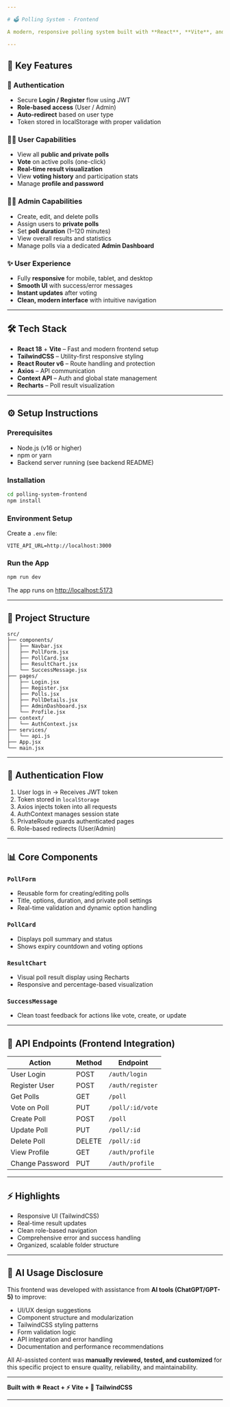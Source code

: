 ```yaml
---

# 🗳️ Polling System - Frontend

A modern, responsive polling system built with **React**, **Vite**, and **TailwindCSS**, providing an intuitive interface for creating, managing, and voting on polls in real-time.

---
```


## 🚀 Key Features

### 👤 Authentication

* Secure **Login / Register** flow using JWT
* **Role-based access** (User / Admin)
* **Auto-redirect** based on user type
* Token stored in localStorage with proper validation

### 🧍‍♂️ User Capabilities

* View all **public and private polls**
* **Vote** on active polls (one-click)
* **Real-time result visualization**
* View **voting history** and participation stats
* Manage **profile and password**

### 🧑‍💼 Admin Capabilities

* Create, edit, and delete polls
* Assign users to **private polls**
* Set **poll duration** (1–120 minutes)
* View overall results and statistics
* Manage polls via a dedicated **Admin Dashboard**

### ✨ User Experience

* Fully **responsive** for mobile, tablet, and desktop
* **Smooth UI** with success/error messages
* **Instant updates** after voting
* **Clean, modern interface** with intuitive navigation

---

## 🛠️ Tech Stack

* **React 18** + **Vite** – Fast and modern frontend setup
* **TailwindCSS** – Utility-first responsive styling
* **React Router v6** – Route handling and protection
* **Axios** – API communication
* **Context API** – Auth and global state management
* **Recharts** – Poll result visualization

---

## ⚙️ Setup Instructions

### Prerequisites

* Node.js (v16 or higher)
* npm or yarn
* Backend server running (see backend README)

### Installation

```bash
cd polling-system-frontend
npm install
```

### Environment Setup

Create a `.env` file:

```env
VITE_API_URL=http://localhost:3000
```

### Run the App

```bash
npm run dev
```

The app runs on [http://localhost:5173](http://localhost:5173)

---

## 📁 Project Structure

```
src/
├── components/
│   ├── Navbar.jsx
│   ├── PollForm.jsx
│   ├── PollCard.jsx
│   ├── ResultChart.jsx
│   └── SuccessMessage.jsx
├── pages/
│   ├── Login.jsx
│   ├── Register.jsx
│   ├── Polls.jsx
│   ├── PollDetails.jsx
│   ├── AdminDashboard.jsx
│   └── Profile.jsx
├── context/
│   └── AuthContext.jsx
├── services/
│   └── api.js
├── App.jsx
└── main.jsx
```

---

## 🔐 Authentication Flow

1. User logs in → Receives JWT token
2. Token stored in `localStorage`
3. Axios injects token into all requests
4. AuthContext manages session state
5. PrivateRoute guards authenticated pages
6. Role-based redirects (User/Admin)

---

## 📊 Core Components

### `PollForm`

* Reusable form for creating/editing polls
* Title, options, duration, and private poll settings
* Real-time validation and dynamic option handling

### `PollCard`

* Displays poll summary and status
* Shows expiry countdown and voting options

### `ResultChart`

* Visual poll result display using Recharts
* Responsive and percentage-based visualization

### `SuccessMessage`

* Clean toast feedback for actions like vote, create, or update

---

## 🔗 API Endpoints (Frontend Integration)

| Action          | Method | Endpoint         |
| --------------- | ------ | ---------------- |
| User Login      | POST   | `/auth/login`    |
| Register User   | POST   | `/auth/register` |
| Get Polls       | GET    | `/poll`          |
| Vote on Poll    | PUT    | `/poll/:id/vote` |
| Create Poll     | POST   | `/poll`          |
| Update Poll     | PUT    | `/poll/:id`      |
| Delete Poll     | DELETE | `/poll/:id`      |
| View Profile    | GET    | `/auth/profile`  |
| Change Password | PUT    | `/auth/profile`  |

---

## ⚡ Highlights

* Responsive UI (TailwindCSS)
* Real-time result updates
* Clean role-based navigation
* Comprehensive error and success handling
* Organized, scalable folder structure

---

## 🤖 AI Usage Disclosure

This frontend was developed with assistance from **AI tools (ChatGPT/GPT-5)** to improve:

* UI/UX design suggestions
* Component structure and modularization
* TailwindCSS styling patterns
* Form validation logic
* API integration and error handling
* Documentation and performance recommendations

All AI-assisted content was **manually reviewed, tested, and customized** for this specific project to ensure quality, reliability, and maintainability.

---

**Built with ⚛️ React + ⚡ Vite + 🎨 TailwindCSS**

---
